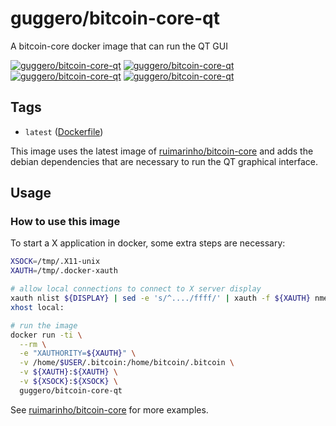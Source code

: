 # guggero/bitcoin-core-qt
A bitcoin-core docker image that can run the QT GUI 

[![guggero/bitcoin-core-qt][docker-pulls-image]][docker-hub-url] [![guggero/bitcoin-core-qt][docker-stars-image]][docker-hub-url] [![guggero/bitcoin-core-qt][docker-size-image]][docker-hub-url] [![guggero/bitcoin-core-qt][docker-layers-image]][docker-hub-url]

## Tags

- `latest` ([Dockerfile](https://github.com/guggero/docker-bitcoin-core-qt/blob/master/Dockerfile))

This image uses the latest image of [ruimarinho/bitcoin-core](https://github.com/ruimarinho/docker-bitcoin-core)
and adds the debian dependencies that are necessary to run the QT graphical interface.

## Usage

### How to use this image

To start a X application in docker, some extra steps are necessary:

```sh
XSOCK=/tmp/.X11-unix
XAUTH=/tmp/.docker-xauth

# allow local connections to connect to X server display
xauth nlist ${DISPLAY} | sed -e 's/^..../ffff/' | xauth -f ${XAUTH} nmerge -
xhost local:

# run the image
docker run -ti \
  --rm \
  -e "XAUTHORITY=${XAUTH}" \
  -v /home/$USER/.bitcoin:/home/bitcoin/.bitcoin \
  -v ${XAUTH}:${XAUTH} \
  -v ${XSOCK}:${XSOCK} \
  guggero/bitcoin-core-qt
```

See [ruimarinho/bitcoin-core](https://github.com/ruimarinho/docker-bitcoin-core)
for more examples.

[docker-hub-url]: https://hub.docker.com/r/guggero/bitcoin-core-qt
[docker-layers-image]: https://img.shields.io/imagelayers/layers/guggero/bitcoin-core-qt/latest.svg?style=flat-square
[docker-pulls-image]: https://img.shields.io/docker/pulls/guggero/bitcoin-core-qt.svg?style=flat-square
[docker-size-image]: https://img.shields.io/imagelayers/image-size/guggero/bitcoin-core-qt/latest.svg?style=flat-square
[docker-stars-image]: https://img.shields.io/docker/stars/guggero/bitcoin-core-qt.svg?style=flat-square

